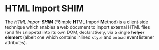 # HTML Import SHIM

The *HTML Import **SHIM*** (***S**imple **H**TML **I**mport **M**ethod) is a client-side technique which enables a web document to import external HTML files (and file snippets) into its own DOM, declaratively, via a single **helper element** (albeit one which contains inlined `style` and `onload` event listener attributes).
